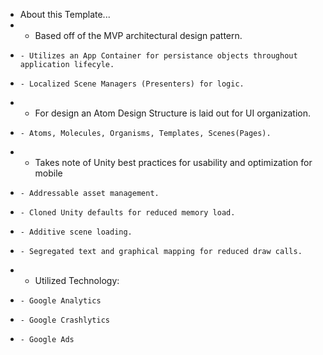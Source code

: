 * About this Template...
*   - Based off of the MVP architectural design pattern.
*     - Utilizes an App Container for persistance objects throughout application lifecyle.
*     - Localized Scene Managers (Presenters) for logic.
*   - For design an Atom Design Structure is laid out for UI organization.
*     - Atoms, Molecules, Organisms, Templates, Scenes(Pages).
*   - Takes note of Unity best practices for usability and optimization for mobile
*     - Addressable asset management.
*     - Cloned Unity defaults for reduced memory load.
*     - Additive scene loading.
*     - Segregated text and graphical mapping for reduced draw calls.
*   - Utilized Technology:
*     - Google Analytics
*     - Google Crashlytics
*     - Google Ads